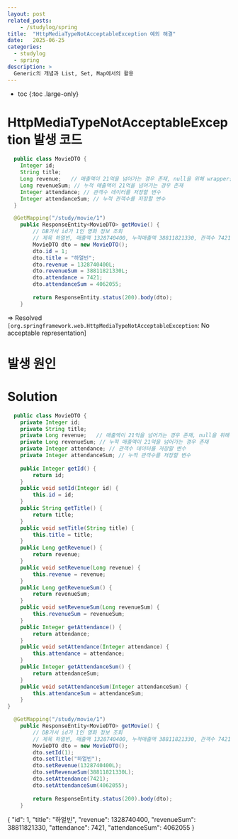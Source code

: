 ```yaml
---
layout: post
related_posts:
    - /studylog/spring
title:  "HttpMediaTypeNotAcceptableException 예외 해결"
date:   2025-06-25
categories:
  - studylog
  - spring
description: >
  Generic의 개념과 List, Set, Map에서의 활용
---
```

* toc
{:toc .large-only}

# HttpMediaTypeNotAcceptableException 발생 코드
```java
  public class MovieDTO {
    Integer id;
    String title;
    Long revenue;	// 매출액이 21억을 넘어가는 경우 존재, null을 위해 wrapper클래스
    Long revenueSum; // 누적 매출액이 21억을 넘어가는 경우 존재
    Integer attendance; // 관객수 데이터를 저장할 변수
    Integer attendanceSum; // 누적 관객수를 저장할 변수
  }
```

```java
  @GetMapping("/study/movie/1")
	public ResponseEntity<MovieDTO> getMovie() {
		// DB가서 id가 1인 영화 정보 조회 
		// 제목 하얼빈, 매출액 1328740400, 누적매출액 38811821330, 관객수 7421, 누적관객수 4062055
		MovieDTO dto = new MovieDTO();
		dto.id = 1;
		dto.title = "하얼빈";
		dto.revenue = 1328740400L;
		dto.revenueSum = 38811821330L;
		dto.attendance = 7421;
		dto.attendanceSum = 4062055;
		
		return ResponseEntity.status(200).body(dto);
	}
```
=> Resolved `[org.springframework.web.HttpMediaTypeNotAcceptableException`: No acceptable representation]

# 발생 원인

# Solution
```java
  public class MovieDTO {
	private Integer id;
	private String title;
	private Long revenue;	// 매출액이 21억을 넘어가는 경우 존재, null을 위해 wrapper클래스
	private Long revenueSum; // 누적 매출액이 21억을 넘어가는 경우 존재
	private Integer attendance; // 관객수 데이터를 저장할 변수
	private Integer attendanceSum; // 누적 관객수를 저장할 변수
	
	public Integer getId() {
		return id;
	}
	public void setId(Integer id) {
		this.id = id;
	}
	public String getTitle() {
		return title;
	}
	public void setTitle(String title) {
		this.title = title;
	}
	public Long getRevenue() {
		return revenue;
	}
	public void setRevenue(Long revenue) {
		this.revenue = revenue;
	}
	public Long getRevenueSum() {
		return revenueSum;
	}
	public void setRevenueSum(Long revenueSum) {
		this.revenueSum = revenueSum;
	}
	public Integer getAttendance() {
		return attendance;
	}
	public void setAttendance(Integer attendance) {
		this.attendance = attendance;
	}
	public Integer getAttendanceSum() {
		return attendanceSum;
	}
	public void setAttendanceSum(Integer attendanceSum) {
		this.attendanceSum = attendanceSum;
	}
}
```

```java
  @GetMapping("/study/movie/1")
	public ResponseEntity<MovieDTO> getMovie() {
		// DB가서 id가 1인 영화 정보 조회 
		// 제목 하얼빈, 매출액 1328740400, 누적매출액 38811821330, 관객수 7421, 누적관객수 4062055
		MovieDTO dto = new MovieDTO();
		dto.setId(1);
		dto.setTitle("하얼빈");
		dto.setRevenue(1328740400L);
		dto.setRevenueSum(38811821330L);
		dto.setAttendance(7421);
		dto.setAttendanceSum(4062055);
		
		return ResponseEntity.status(200).body(dto);
	}
```

{
    "id": 1,
    "title": "하얼빈",
    "revenue": 1328740400,
    "revenueSum": 38811821330,
    "attendance": 7421,
    "attendanceSum": 4062055
}